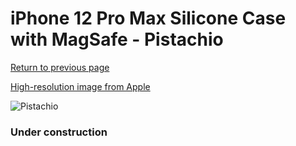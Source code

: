 # iPhone 12 Pro Max Silicone Case with MagSafe - Pistachio

[Return to previous page](/iphone_12)

[High-resolution image from Apple](https://store.storeimages.cdn-apple.com/8756/as-images.apple.com/is/MK053?wid=4500&hei=4500&fmt=png)

<div style="width: 384px"><img src="/everypreview/MK053.png" alt="Pistachio"></div>

### Under construction
